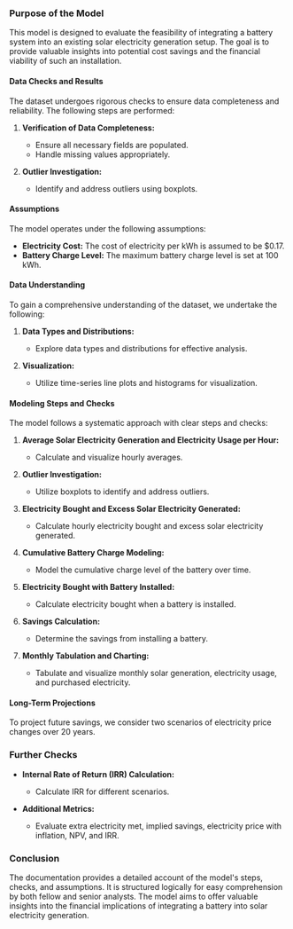 ### Purpose of the Model
This model is designed to evaluate the feasibility of integrating a battery system into an existing solar electricity generation setup. The goal is to provide valuable insights into potential cost savings and the financial viability of such an installation.

#### Data Checks and Results
The dataset undergoes rigorous checks to ensure data completeness and reliability. The following steps are performed:

1. **Verification of Data Completeness:**
   - Ensure all necessary fields are populated.
   - Handle missing values appropriately.

2. **Outlier Investigation:**
   - Identify and address outliers using boxplots.

#### Assumptions
The model operates under the following assumptions:

- **Electricity Cost:** The cost of electricity per kWh is assumed to be $0.17.
- **Battery Charge Level:** The maximum battery charge level is set at 100 kWh.

#### Data Understanding
To gain a comprehensive understanding of the dataset, we undertake the following:

1. **Data Types and Distributions:**
   - Explore data types and distributions for effective analysis.

2. **Visualization:**
   - Utilize time-series line plots and histograms for visualization.

#### Modeling Steps and Checks
The model follows a systematic approach with clear steps and checks:

1. **Average Solar Electricity Generation and Electricity Usage per Hour:**
   - Calculate and visualize hourly averages.

2. **Outlier Investigation:**
   - Utilize boxplots to identify and address outliers.

3. **Electricity Bought and Excess Solar Electricity Generated:**
   - Calculate hourly electricity bought and excess solar electricity generated.

4. **Cumulative Battery Charge Modeling:**
   - Model the cumulative charge level of the battery over time.

5. **Electricity Bought with Battery Installed:**
   - Calculate electricity bought when a battery is installed.

6. **Savings Calculation:**
   - Determine the savings from installing a battery.

7. **Monthly Tabulation and Charting:**
   - Tabulate and visualize monthly solar generation, electricity usage, and purchased electricity.

#### Long-Term Projections
To project future savings, we consider two scenarios of electricity price changes over 20 years.

### Further Checks
- **Internal Rate of Return (IRR) Calculation:**
  - Calculate IRR for different scenarios.

- **Additional Metrics:**
  - Evaluate extra electricity met, implied savings, electricity price with inflation, NPV, and IRR.

### Conclusion
The documentation provides a detailed account of the model's steps, checks, and assumptions. It is structured logically for easy comprehension by both fellow and senior analysts. The model aims to offer valuable insights into the financial implications of integrating a battery into solar electricity generation.
